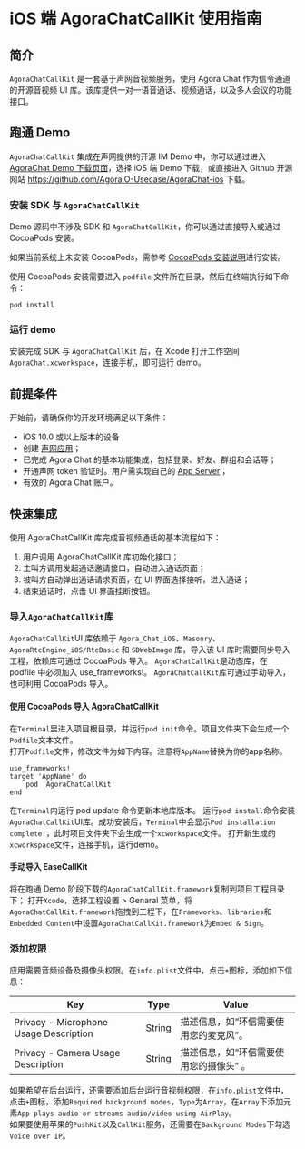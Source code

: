 # iOS 端 AgoraChatCallKit 使用指南

## 简介
`AgoraChatCallKit` 是一套基于声网音视频服务，使用 Agora Chat 作为信令通道的开源音视频 UI 库。该库提供一对一语音通话、视频通话，以及多人会议的功能接口。

## 跑通 Demo 

`AgoraChatCallKit` 集成在声网提供的开源 IM Demo 中，你可以通过进入 [AgoraChat Demo 下载页面](https://www.easemob.com/download/im|)，选择 iOS 端 Demo 下载，或直接进入 Github 开源网站 https://github.com/AgoraIO-Usecase/AgoraChat-ios 下载。  

### 安装 SDK 与 `AgoraChatCallKit`

Demo 源码中不涉及 SDK 和 `AgoraChatCallKit`，你可以通过直接导入或通过 CocoaPods 安装。

如果当前系统上未安装 CocoaPods，需参考 [CocoaPods 安装说明](https://guides.cocoapods.org/using/getting-started.html)进行安装。

使用 CocoaPods 安装需要进入 `podfile` 文件所在目录，然后在终端执行如下命令：

```
pod install
```

### 运行 demo

安装完成 SDK 与 `AgoraChatCallKit` 后，在 Xcode 打开工作空间 `AgoraChat.xcworkspace`，连接手机，即可运行 demo。

## 前提条件

开始前，请确保你的开发环境满足以下条件：

* iOS 10.0 或以上版本的设备  
* 创建 [声网应用](https://docs.agora.io/cn/Video/run_demo_video_call_ios?platform=iOS#1-创建-agora-项目)；      
* 已完成 Agora Chat 的基本功能集成，包括登录、好友、群组和会话等；  
* 开通声网 token 验证时。用户需实现自己的 [App Server](https://github.com/easemob/easemob-im-app)；  
* 有效的 Agora Chat 账户。  

## 快速集成

使用 AgoraChatCallKit 库完成音视频通话的基本流程如下：  
1. 用户调用 AgoraChatCallKit 库初始化接口；  
2. 主叫方调用发起通话邀请接口，自动进入通话页面；  
3. 被叫方自动弹出通话请求页面，在 UI 界面选择接听，进入通话；  
4. 结束通话时，点击 UI 界面挂断按钮。  

### 导入`AgoraChatCallKit`库
`AgoraChatCallKit`UI 库依赖于 `Agora_Chat_iOS`、`Masonry`、`AgoraRtcEngine_iOS/RtcBasic` 和 `SDWebImage` 库，导入该 UI 库时需要同步导入工程，依赖库可通过 CocoaPods 导入。
`AgoraChatCallKit`是动态库，在 podfile 中必须加入 use_frameworks!。
`AgoraChatCallKit`库可通过手动导入，也可利用 CocoaPods 导入。

#### 使用 CocoaPods 导入 AgoraChatCallKit
在`Terminal`里进入项目根目录，并运行`pod init`命令。项目文件夹下会生成一个`Podfile`文本文件。  
打开`Podfile`文件，修改文件为如下内容。注意将`AppName`替换为你的app名称。
```
use_frameworks!
target 'AppName' do
    pod 'AgoraChatCallKit'
end
```
在`Terminal`内运行 pod update 命令更新本地库版本。
运行`pod install`命令安装`AgoraChatCallKit`UI库。成功安装后，`Terminal`中会显示`Pod installation complete!`，此时项目文件夹下会生成一个`xcworkspace`文件。
打开新生成的`xcworkspace`文件，连接手机，运行demo。

#### 手动导入 EaseCallKit

将在跑通 Demo 阶段下载的`AgoraChatCallKit.framework`复制到项目工程目录下；
打开`Xcode`，选择工程设置 > Genaral 菜单，将`AgoraChatCallKit.framework`拖拽到工程下，在`Frameworks`、`libraries`和`Embedded Content`中设置`AgoraChatCallKit.framework`为`Embed & Sign`。

### 添加权限
应用需要音频设备及摄像头权限。在`info.plist`文件中，点击`+`图标，添加如下信息：

| Key | Type | Value|  
| ---- | ---- | ---- |
| Privacy - Microphone Usage Description | String | 描述信息，如“环信需要使用您的麦克风”。 |  
| Privacy - Camera Usage Description | String | 描述信息，如“环信需要使用您的摄像头” 。 |  

如果希望在后台运行，还需要添加后台运行音视频权限，在`info.plist`文件中，点击`+`图标，添加`Required background modes`，`Type`为`Array`，在`Array`下添加元素`App plays audio or streams audio/video using AirPlay`。  
如果要使用苹果的`PushKit`以及`CallKit`服务，还需要在`Background Modes`下勾选`Voice over IP`。

